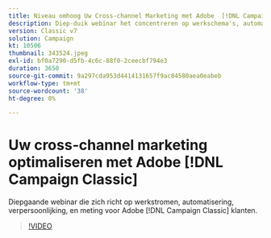 ```yaml
---
title: Niveau omhoog Uw Cross-channel Marketing met Adobe  [!DNL Campaign Classic]
description: Diep-duik webinar het concentreren op werkschema's, automatisering, verpersoonlijking, en meting voor Adobe  [!DNL Campaign Classic]  klanten.
version: Classic v7
solution: Campaign
kt: 10506
thumbnail: 343524.jpeg
exl-id: bf0a7290-d5fb-4c6c-88f0-2ceecbf794e3
duration: 3650
source-git-commit: 9a297cda953d4414131657f9ac84580aea0eabeb
workflow-type: tm+mt
source-wordcount: '38'
ht-degree: 0%

---
```


# Uw cross-channel marketing optimaliseren met Adobe [!DNL Campaign Classic]

Diepgaande webinar die zich richt op werkstromen, automatisering, verpersoonlijking, en meting voor Adobe [!DNL Campaign Classic] klanten.

>[!VIDEO](https://video.tv.adobe.com/v/343524/?quality=12&learn=on)
